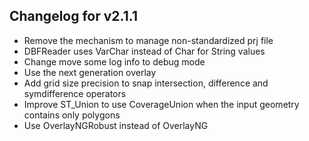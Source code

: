## Changelog for v2.1.1
+ Remove the mechanism to manage non-standardized prj file
+ DBFReader uses VarChar instead of Char for String values
+ Change move some log info to debug mode
+ Use the next generation overlay
+ Add grid size precision to snap intersection, difference and symdifference operators
+ Improve ST_Union to use CoverageUnion when the input geometry contains only polygons
+ Use OverlayNGRobust instead of OverlayNG
